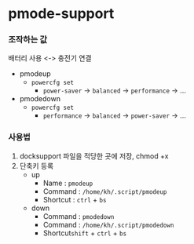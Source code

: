 # pmode-support

### 조작하는 값

배터리 사용 <-> 충전기 연결
- pmodeup
  - `powercfg set`
    - `power-saver` -> `balanced` -> `performance` -> ...
- pmodedown
  - `powercfg set`
    - `performance` -> `balanced` -> `power-saver` -> ...

### 사용법
1. docksupport 파일을 적당한 곳에 저장, chmod +x
2. 단축키 등록
   - up
     - Name : `pmodeup`
     - Command : `/home/kh/.script/pmodeup`
     - Shortcut : `ctrl` + `bs`
   - down
     - Command : `pmodedown`
     - Command : `/home/kh/.script/pmodedown`
     - Shortcut`shift` + `ctrl` + `bs`